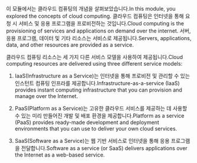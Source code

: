 
<span data-ttu-id="f67ad-101">이 모듈에서는 클라우드 컴퓨팅의 개념을 살펴보았습니다.</span><span class="sxs-lookup"><span data-stu-id="f67ad-101">In this module, you explored the concepts of cloud computing.</span></span> <span data-ttu-id="f67ad-102">클라우드 컴퓨팅은 인터넷을 통해 요청 시 서비스 및 응용 프로그램을 프로비전하는 것입니다.</span><span class="sxs-lookup"><span data-stu-id="f67ad-102">Cloud computing is the provisioning of services and applications on demand over the internet.</span></span> <span data-ttu-id="f67ad-103">서버, 응용 프로그램, 데이터 및 기타 리소스는 서비스로 제공됩니다.</span><span class="sxs-lookup"><span data-stu-id="f67ad-103">Servers, applications, data, and other resources are provided as a service.</span></span> 

<span data-ttu-id="f67ad-104">클라우드 컴퓨팅 리소스는 세 가지 다른 서비스 모델을 사용하여 제공됩니다.</span><span class="sxs-lookup"><span data-stu-id="f67ad-104">Cloud computing resources are delivered using three different service models:</span></span>

1. <span data-ttu-id="f67ad-105">IaaS(Infrastructure as a Service)는 인터넷을 통해 프로비전 및 관리할 수 있는 인스턴트 컴퓨팅 인프라를 제공합니다.</span><span class="sxs-lookup"><span data-stu-id="f67ad-105">Infrastructure-as-a-service (IaaS) provides instant computing infrastructure that you can provision and manage over the Internet.</span></span>

2. <span data-ttu-id="f67ad-106">PaaS(Platform as a Service)는 고유한 클라우드 서비스를 제공하는 데 사용할 수 있는 미리 만들어진 개발 및 배포 환경을 제공합니다.</span><span class="sxs-lookup"><span data-stu-id="f67ad-106">Platform as a service (PaaS) provides ready-made development and deployment environments that you can use to deliver your own cloud services.</span></span>

3. <span data-ttu-id="f67ad-107">SaaS(Software as a Service)는 웹 기반 서비스로 인터넷을 통해 응용 프로그램을 전달합니다.</span><span class="sxs-lookup"><span data-stu-id="f67ad-107">Software as a service (or SaaS) delivers applications over the Internet as a web-based service.</span></span>
